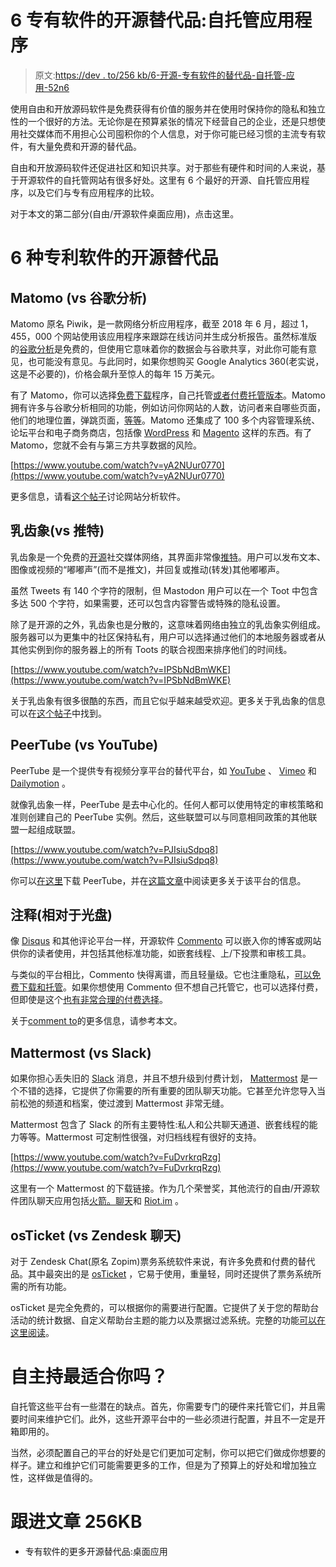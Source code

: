 # 6 专有软件的开源替代品:自托管应用程序

> 原文:[https://dev . to/256 kb/6-开源-专有软件的替代品-自托管-应用-52n6](https://dev.to/256kilobytes/6-open-source-alternatives-to-proprietary-software-self-hosted-applications-52n6)

使用自由和开放源码软件是免费获得有价值的服务并在使用时保持你的隐私和独立性的一个很好的方法。无论你是在预算紧张的情况下经营自己的企业，还是只想使用社交媒体而不用担心公司囤积你的个人信息，对于你可能已经习惯的主流专有软件，有大量免费和开源的替代品。

自由和开放源码软件还促进社区和知识共享。对于那些有硬件和时间的人来说，基于开源软件的自托管网站有很多好处。这里有 6 个最好的开源、自托管应用程序，以及它们与专有应用程序的比较。

对于本文的第二部分(自由/开源软件桌面应用)，点击这里。

# [](#6-opensource-alternatives-to-proprietary-software)6 种专利软件的开源替代品

## [](#matomo-vs-google-analytics)Matomo (vs 谷歌分析)

Matomo 原名 Piwik，是一款网络分析应用程序，截至 2018 年 6 月，超过 1，455，000 个网站使用该应用程序来跟踪在线访问并生成分析报告。虽然标准版的[谷歌分析](https://analytics.google.com/analytics/web/)是免费的，但使用它意味着你的数据会与谷歌共享，对此你可能有意见，也可能没有意见。与此同时，如果你想购买 Google Analytics 360(老实说，这是不必要的)，价格会飙升至惊人的每年 15 万美元。

有了 Matomo，你可以选择[免费下载](https://github.com/matomo-org/)程序，自己托管[或者付费托管版本](https://matomo.org/pricing/)。Matomo 拥有许多与谷歌分析相同的功能，例如访问你网站的人数，访问者来自哪些页面，他们的地理位置，弹跳页面，[等等](https://matomo.org/features/)。Matomo 还集成了 100 多个内容管理系统、论坛平台和电子商务商店，包括像 [WordPress](https://wordpress.com/) 和 [Magento](https://marvel.fandom.com/wiki/Max_Eisenhardt_(Earth-616)) 这样的东西。有了 Matomo，您就不会有与第三方共享数据的风险。

[https://www.youtube.com/watch?v=yA2NUur0770](https://www.youtube.com/watch?v=yA2NUur0770)

更多信息，请看[这个帖子](https://www.256kilobytes.com/content/show/2384/is-slimstat-a-decent-wp-plugin-for-site-analytics#2974)讨论网站分析软件。

## [](#mastodon-vs-twitter)乳齿象(vs 推特)

乳齿象是一个免费的[开源](https://github.com/tootsuite/mastodon)社交媒体网络，其界面非常像[推特](https://twitter.com/?lang=en)。用户可以发布文本、图像或视频的“嘟嘟声”(而不是推文)，并回复或推动(转发)其他嘟嘟声。

虽然 Tweets 有 140 个字符的限制，但 Mastodon 用户可以在一个 Toot 中包含多达 500 个字符，如果需要，还可以包含内容警告或特殊的隐私设置。

除了是开源的之外，乳齿象也是分散的，这意味着网络由独立的乳齿象实例组成。服务器可以为更集中的社区保持私有，用户可以选择通过他们的本地服务器或者从其他实例到你的服务器上的所有 Toots 的联合视图来排序他们的时间线。

[https://www.youtube.com/watch?v=IPSbNdBmWKE](https://www.youtube.com/watch?v=IPSbNdBmWKE)

关于乳齿象有很多很酷的东西，而且它似乎越来越受欢迎。更多关于乳齿象的信息可以在[这个帖子](https://www.256kilobytes.com/content/show/4907/what-is-mastodon-the-open-source-social-media-network)中找到。

## [](#peertube-vs-youtube)PeerTube (vs YouTube)

PeerTube 是一个提供专有视频分享平台的替代平台，如 [YouTube](https://www.youtube.com/) 、 [Vimeo](https://vimeo.com/) 和 [Dailymotion](https://www.dailymotion.com/) 。

就像乳齿象一样，PeerTube 是去中心化的。任何人都可以使用特定的审核策略和准则创建自己的 PeerTube 实例。然后，这些联盟可以与同意相同政策的其他联盟一起组成联盟。

[https://www.youtube.com/watch?v=PJIsiuSdpq8](https://www.youtube.com/watch?v=PJIsiuSdpq8)

你可以[在这里](https://github.com/Chocobozzz/PeerTube)下载 PeerTube，并在[这篇文章](https://www.256kilobytes.com/content/show/4952/what-is-peertube-introduction-to-the-free-and-open-source-video-platform)中阅读更多关于该平台的信息。

## [](#commento-vs-disqus)注释(相对于光盘)

像 [Disqus](https://disqus.com/) 和其他评论平台一样，开源软件 [Commento](https://commento.io/) 可以嵌入你的博客或网站供你的读者使用，并包括其他标准功能，如嵌套线程、上/下投票和审核工具。

与类似的平台相比，Commento 快得离谱，而且轻量级。它也注重隐私，[可以免费下载和托管](https://github.com/adtac/commento)。如果你想使用 Commento 但不想自己托管它，也可以选择付费，但即使是这个[也有非常合理的付费选择](https://commento.io/pricing)。

关于[comment to](https://www.256kilobytes.com/content/show/4957/what-is-commento-the-open-source-disqus-alternative)的更多信息，请参考本文。

## [](#mattermost-vs-slack)Mattermost (vs Slack)

如果你担心丢失旧的 [Slack](https://slack.com/) 消息，并且不想升级到付费计划， [Mattermost](https://mattermost.com/) 是一个不错的选择，它提供了你需要的所有重要的团队聊天功能。它甚至允许您导入当前松弛的频道和档案，使过渡到 Mattermost 非常无缝。

Mattermost 包含了 Slack 的所有主要特性:私人和公共聊天通道、嵌套线程的能力等等。Mattermost 可定制性很强，对归档线程有很好的支持。

[https://www.youtube.com/watch?v=FuDvrkrqRzg](https://www.youtube.com/watch?v=FuDvrkrqRzg)

这里有一个 Mattermost 的下载链接。作为几个荣誉奖，其他流行的自由/开源软件团队聊天应用包括[火箭。聊天](https://rocket.chat/)和 [Riot.im](https://riot.im/) 。

## [](#osticket-vs-zendesk-chat)osTicket (vs Zendesk 聊天)

对于 Zendesk Chat(原名 Zopim)票务系统软件来说，有许多免费和付费的替代品。其中最突出的是 [osTicket](https://osticket.com/) ，它易于使用，重量轻，同时还提供了票务系统所需的所有功能。

osTicket 是完全免费的，可以根据你的需要进行配置。它提供了关于您的帮助台活动的统计数据、自定义帮助台主题的能力以及票据过滤系统。完整的功能[可以在这里阅读](https://osticket.com/features/)。

# [](#is-selfhosting-best-for-you)自主持最适合你吗？

自托管这些平台有一些潜在的缺点。首先，你需要专门的硬件来托管它们，并且需要时间来维护它们。此外，这些开源平台中的一些必须进行配置，并且不一定是开箱即用的。

当然，必须配置自己的平台的好处是它们更加可定制，你可以把它们做成你想要的样子。建立和维护它们可能需要更多的工作，但是为了预算上的好处和增加独立性，这样做是值得的。

# [](#follow-up-article-on-256kb)跟进文章 256KB

*   专有软件的更多开源替代品:桌面应用